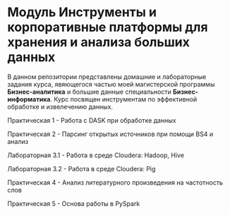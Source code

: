 # Модуль Инструменты и корпоративные платформы для хранения и анализа больших данных
В данном репозитории представлены домашние и лабораторные задания курса, явяющегося частью моей магистерской программы **Бизнес-аналитика** и большие данные специальности **Бизнес-информатика**.
Курс посвящен инструментам по эффективной обработке и извелечению данных.

Практическая 1 - Работа с DASK при обработке данных

Практическая 2 - Парсинг открытых источников при помощи BS4 и анализ

Лабораторная 3.1 - Работа в среде Сloudera: Hadoop, Hive

Лабораторная 3.2 - Работа в среде Сloudera: Pig

Практическая 4 - Анализ литературного произведения на частотность слов

Практическая 5 - Основа работы в PySpark
